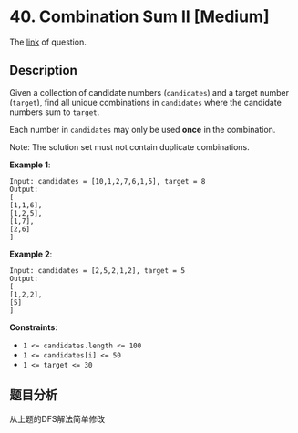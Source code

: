 # 40. Combination Sum II [Medium]

The [link](https://leetcode.com/problems/combination-sum-ii/) of question.

## Description

Given a collection of candidate numbers (`candidates`) and a target number (`target`), find all unique combinations in `candidates` where the candidate numbers sum to `target`.

Each number in `candidates` may only be used **once** in the combination.

Note: The solution set must not contain duplicate combinations.

**Example 1**:
```
Input: candidates = [10,1,2,7,6,1,5], target = 8
Output: 
[
[1,1,6],
[1,2,5],
[1,7],
[2,6]
]
```

**Example 2**:
```
Input: candidates = [2,5,2,1,2], target = 5
Output: 
[
[1,2,2],
[5]
]
```

**Constraints**:

+ `1 <= candidates.length <= 100`
+ `1 <= candidates[i] <= 50`
+ `1 <= target <= 30`

## 题目分析

从上题的DFS解法简单修改